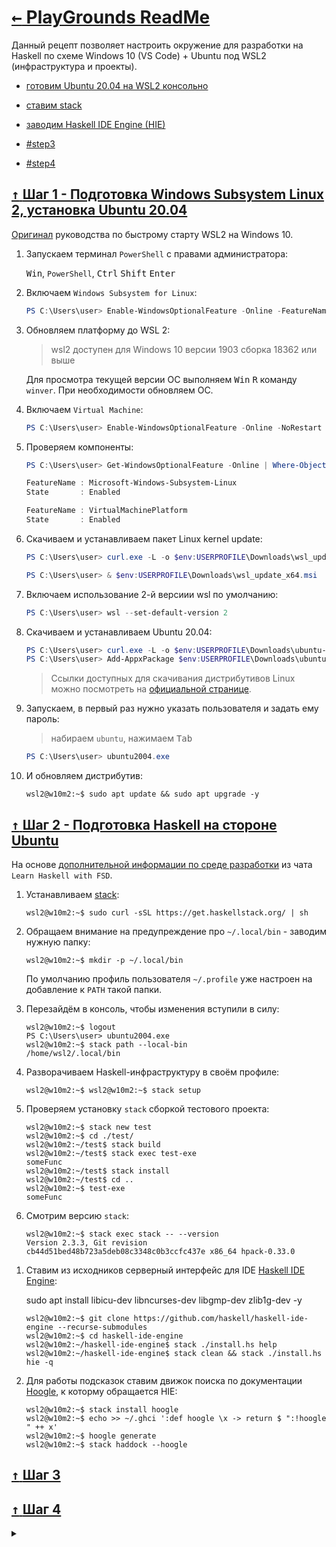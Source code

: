 # [ <kbd>←</kbd> PlayGrounds ReadMe](https://github.com/mitmih/PlayGrounds/blob/master/readme.md) <a name="up">[](#up)</a>

Данный рецепт позволяет настроить окружение для разработки на Haskell по схеме Windows 10 (VS Code) + Ubuntu под WSL2 (инфраструктура и проекты).

* [готовим Ubuntu 20.04 на WSL2 консольно](#step1)

* [ставим stack](#step2)

* [заводим Haskell IDE Engine (HIE)](#step3)

* [#step3](#step3)

* [#step4](#step4)


## [ <kbd>↑</kbd> ](#up) <a name="step1">[Шаг 1 - Подготовка Windows Subsystem Linux 2, установка Ubuntu 20.04](#step1)</a>

[Оригинал](https://docs.microsoft.com/en-us/windows/wsl/install-win10) руководства по быстрому старту WSL2 на Windows 10.

1. Запускаем терминал `PowerShell` с правами администратора:
    
    <kbd>Win</kbd>, `PowerShell`, <kbd>Ctrl</kbd> <kbd>Shift</kbd> <kbd>Enter</kbd> 

1. Включаем `Windows Subsystem for Linux`:

    ```PowerShell
    PS C:\Users\user> Enable-WindowsOptionalFeature -Online -FeatureName Microsoft-Windows-Subsystem-Linux -NoRestart
    ```

1. Обновляем платформу до WSL 2:
    > wsl2 доступен для Windows 10 версии 1903 сборка 18362 или выше
    
    Для просмотра текущей версии ОС выполняем <kbd>Win</kbd> <kbd>R</kbd> команду `winver`. При необходимости обновляем ОС.

1. Включаем `Virtual Machine`:

    ```PowerShell
    PS C:\Users\user> Enable-WindowsOptionalFeature -Online -NoRestart -FeatureName VirtualMachinePlatform
    ```

1. Проверяем компоненты:
    ```PowerShell
    PS C:\Users\user> Get-WindowsOptionalFeature -Online | Where-Object {$_.FeatureName -in @('Microsoft-Windows-Subsystem-Linux', 'VirtualMachinePlatform')}
    
    FeatureName : Microsoft-Windows-Subsystem-Linux
    State       : Enabled

    FeatureName : VirtualMachinePlatform
    State       : Enabled
    ```

1. Скачиваем и устанавливаем пакет Linux kernel update:
    ```PowerShell
    PS C:\Users\user> curl.exe -L -o $env:USERPROFILE\Downloads\wsl_update_x64.msi https://wslstorestorage.blob.core.windows.net/wslblob/wsl_update_x64.msi
    
    PS C:\Users\user> & $env:USERPROFILE\Downloads\wsl_update_x64.msi
    ```

1. Включаем использование 2-й версиии wsl по умолчанию:
    ```PowerShell
    PS C:\Users\user> wsl --set-default-version 2
    ```

1. Скачиваем и устанавливаем Ubuntu 20.04:
    ```PowerShell
    PS C:\Users\user> curl.exe -L -o $env:USERPROFILE\Downloads\ubuntu-20-04.appx https://aka.ms/wslubuntu2004
    PS C:\Users\user> Add-AppxPackage $env:USERPROFILE\Downloads\ubuntu-20-04.appx
    ```

    > Ссылки доступных для скачивания дистрибутивов Linux можно посмотреть на [официальной странице](https://docs.microsoft.com/en-us/windows/wsl/install-manual).

1. Запускаем, в первый раз нужно указать пользователя и задать ему пароль:
    
    > набираем `ubuntu`, нажимаем <kbd>Tab</kbd>
    
    ```PowerShell
    PS C:\Users\user> ubuntu2004.exe
    ```

1. И обновляем дистрибутив:
    ```console
    wsl2@w10m2:~$ sudo apt update && sudo apt upgrade -y
    ```


## [ <kbd>↑</kbd> ](#up) <a name="step2">[Шаг 2 - Подготовка Haskell на стороне Ubuntu](#step2)</a>
На основе [дополнительной информации по среде разработки](https://rizzoma.com/topic/c27faf1cfa188c1120f59af4c35e6099/0_b_9n8n_96jab/) из чата `Learn Haskell with FSD`.

1. Устанавливаем [stack](https://docs.haskellstack.org/en/stable/README/):
    
    ```console
    wsl2@w10m2:~$ sudo curl -sSL https://get.haskellstack.org/ | sh
    ```

1. Обращаем внимание на предупреждение про `~/.local/bin` - заводим нужную папку:
    

    ```console
    wsl2@w10m2:~$ mkdir -p ~/.local/bin
    ```
    По умолчанию профиль пользователя `~/.profile` уже настроен на добавление к `PATH` такой папки.

1. Перезайдём в консоль, чтобы изменения вступили в силу:
    ```console
    wsl2@w10m2:~$ logout
    PS C:\Users\user> ubuntu2004.exe
    wsl2@w10m2:~$ stack path --local-bin
    /home/wsl2/.local/bin
    ```

1. Разворачиваем Haskell-инфраструктуру в своём профиле:
    
    ```console
    wsl2@w10m2:~$ wsl2@w10m2:~$ stack setup
    ```

1. Проверяем установку `stack` сборкой тестового проекта:

    ```console
    wsl2@w10m2:~$ stack new test
    wsl2@w10m2:~$ cd ./test/
    wsl2@w10m2:~/test$ stack build
    wsl2@w10m2:~/test$ stack exec test-exe
    someFunc
    wsl2@w10m2:~/test$ stack install
    wsl2@w10m2:~/test$ cd ..
    wsl2@w10m2:~$ test-exe
    someFunc
    ```

1. Смотрим версию `stack`:
    ```console
    wsl2@w10m2:~$ stack exec stack -- --version
    Version 2.3.3, Git revision cb44d51bed48b723a5deb08c3348c0b3ccfc437e x86_64 hpack-0.33.0
    ```

<!-- 1. Устанавливаем [ghcup](https://www.haskell.org/ghcup/) - упрощает установку определенных версий ghc:

    ```console
    wsl2@w10m2:~$ curl --proto '=https' --tlsv1.2 -sSf https://get-ghcup.haskell.org | sh
    wsl2@w10m2:~$ ghcup list
    ``` -->

1. Ставим из исходников серверный интерфейс для IDE [Haskell IDE Engine](https://github.com/haskell/haskell-ide-engine#installation-from-source):
    
    sudo apt install libicu-dev libncurses-dev libgmp-dev zlib1g-dev -y
    
    ```console
    wsl2@w10m2:~$ git clone https://github.com/haskell/haskell-ide-engine --recurse-submodules
    wsl2@w10m2:~$ cd haskell-ide-engine
    wsl2@w10m2:~/haskell-ide-engine$ stack ./install.hs help
    wsl2@w10m2:~/haskell-ide-engine$ stack clean && stack ./install.hs hie -q
    ```

1. Для работы подсказок ставим движок поиска по документации [Hoogle](https://github.com/ndmitchell/hoogle/blob/master/docs/Install.md), к которму обращается HIE:
    ```console
    wsl2@w10m2:~$ stack install hoogle
    wsl2@w10m2:~$ echo >> ~/.ghci ':def hoogle \x -> return $ ":!hoogle " ++ x'
    wsl2@w10m2:~$ hoogle generate
    wsl2@w10m2:~$ stack haddock --hoogle
    ```

## [ <kbd>↑</kbd> ](#up) <a name="step3">[Шаг 3](#step3)</a>
## [ <kbd>↑</kbd> ](#up) <a name="step4">[Шаг 4](#step4)</a>
<details>
<summary>

```console
```
</summary>

```console
```
</details>


